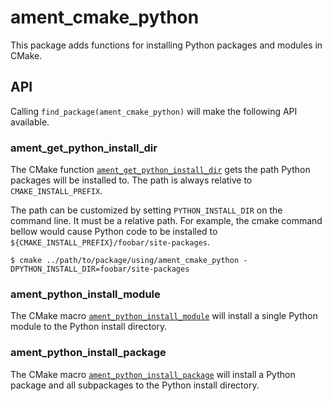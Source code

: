 # ament_cmake_python

This package adds functions for installing Python packages and modules in CMake.

## API

Calling `find_package(ament_cmake_python)` will make the following API available.

### ament_get_python_install_dir

The CMake function [`ament_get_python_install_dir`](cmake/ament_get_python_install_dir.cmake) gets the path Python packages will be installed to.
The path is always relative to `CMAKE_INSTALL_PREFIX`.

The path can be customized by setting `PYTHON_INSTALL_DIR` on the command line.
It must be a relative path.
For example, the cmake command bellow would cause Python code to be installed to `${CMAKE_INSTALL_PREFIX}/foobar/site-packages`.

```console
$ cmake ../path/to/package/using/ament_cmake_python -DPYTHON_INSTALL_DIR=foobar/site-packages
```

### ament_python_install_module

The  CMake macro [`ament_python_install_module`](cmake/ament_python_install_module.cmake) will install a single Python module to the Python install directory.

### ament_python_install_package

The CMake macro [`ament_python_install_package`](cmake/ament_python_install_package.cmake) will install a Python package and all subpackages to the Python install directory.
